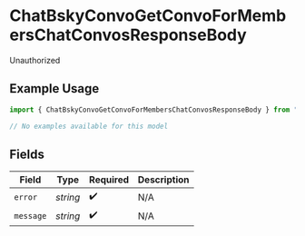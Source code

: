 # ChatBskyConvoGetConvoForMembersChatConvosResponseBody

Unauthorized

## Example Usage

```typescript
import { ChatBskyConvoGetConvoForMembersChatConvosResponseBody } from "bluesky/models/errors";

// No examples available for this model
```

## Fields

| Field              | Type               | Required           | Description        |
| ------------------ | ------------------ | ------------------ | ------------------ |
| `error`            | *string*           | :heavy_check_mark: | N/A                |
| `message`          | *string*           | :heavy_check_mark: | N/A                |